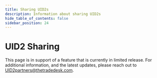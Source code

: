 ```yaml
---
title: Sharing UID2s
description: Information about sharing UID2s
hide_table_of_contents: false
sidebar_position: 24
---
```


# UID2 Sharing

This page is in support of a feature that is currently in limited release. For additional information, and the latest updates, please reach out to [UID2partners@thetradedesk.com](mailto:UID2partners@thetradedesk.com).
